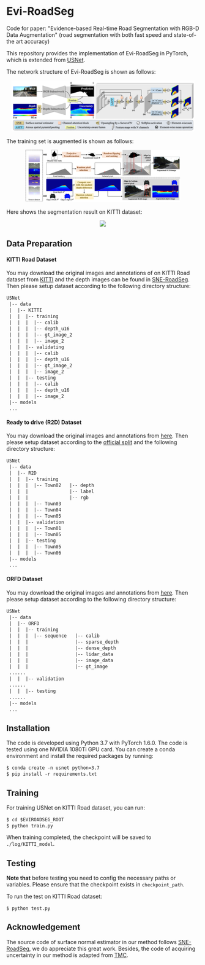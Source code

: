 # Evi-RoadSeg
Code for paper: "Evidence-based Real-time Road Segmentation with RGB-D Data Augmentation" (road segmentation with both fast speed and state-of-the art accuracy)

This repository provides the implementation of Evi-RoadSeg in PyTorch, which is extended from [USNet](https://github.com/morancyc/USNet).

The network structure of Evi-RoadSeg is shown as follows:

<p align="center">
<img src="img/Network.png" width="95%"/>
</p>

The training set is augmented is shown as follows:

<p align="center">
<img src="img/Augment.jpg" width="80%"/>
</p>

Here shows the segmentation result on KITTI dataset:

<p align="center">
<img src="img/Segmentation.png" width="95%"/>
</p>


## Data Preparation


#### KITTI Road Dataset

You may download the original images and annotations of on KITTI Road dataset from [KITTI](http://www.cvlibs.net/datasets/kitti/eval_road.php) and the depth images can be found in [SNE-RoadSeg](https://github.com/hlwang1124/SNE-RoadSeg). Then please setup dataset according to the following directory structure:
```
USNet
 |-- data
 |  |-- KITTI
 |  |  |-- training
 |  |  |  |-- calib
 |  |  |  |-- depth_u16
 |  |  |  |-- gt_image_2
 |  |  |  |-- image_2
 |  |  |-- validating
 |  |  |  |-- calib
 |  |  |  |-- depth_u16
 |  |  |  |-- gt_image_2
 |  |  |  |-- image_2
 |  |  |-- testing
 |  |  |  |-- calib
 |  |  |  |-- depth_u16
 |  |  |  |-- image_2
 |-- models
 ...
```

#### Ready to drive (R2D) Dataset

You may download the original images and annotations from [here](https://sites.google.com/view/sne-roadseg/dataset?authuser=0). Then please setup dataset according to the [official split](https://github.com/hlwang1124/SNE-RoadSeg/issues/2) and the following directory structure:
```
USNet
 |-- data
 |  |-- R2D
 |  |  |-- training
 |  |  |  |-- Town02   |-- depth
 |  |  |               |-- label
 |  |  |               |-- rgb
 |  |  |  |-- Town03
 |  |  |  |-- Town04
 |  |  |  |-- Town05
 |  |  |-- validation
 |  |  |  |-- Town01
 |  |  |  |-- Town05
 |  |  |-- testing
 |  |  |  |-- Town05
 |  |  |  |-- Town06
 |-- models
 ...
```

#### ORFD Dataset

You may download the original images and annotations from [here](https://pan.baidu.com/s/1DiHrrY2-FXab2EED5J5m4g). Then please setup dataset according to the following directory structure:
```
USNet
 |-- data
 |  |-- ORFD
 |  |  |-- training
 |  |  |  |-- sequence   |-- calib
 |  |  |                 |-- sparse_depth
 |  |  |                 |-- dense_depth
 |  |  |                 |-- lidar_data
 |  |  |                 |-- image_data
 |  |  |                 |-- gt_image
 ......
 |  |  |-- validation
 ......
 |  |  |-- testing
 ......
 |-- models
 ...
```



## Installation
The code is developed using Python 3.7 with PyTorch 1.6.0. The code is tested using one NVIDIA 1080Ti GPU card.
You can create a conda environment and install the required packages by running:
```
$ conda create -n usnet python=3.7
$ pip install -r requirements.txt
```


## Training

For training USNet on KITTI Road dataset, you can run:

```
$ cd $EVIROADSEG_ROOT
$ python train.py
```
When training completed, the checkpoint will be saved to `./log/KITTI_model`.


## Testing

**Note that** before testing you need to config the necessary paths or variables. Please ensure that the checkpoint exists in `checkpoint_path`.

To run the test on KITTI Road dataset:
```
$ python test.py
```


## Acknowledgement
The source code of surface normal estimator in our method follows [SNE-RoadSeg](https://github.com/hlwang1124/SNE-RoadSeg), we do appreciate this great work. Besides, the code of acquiring uncertainty in our method is adapted from [TMC](https://github.com/hanmenghan/TMC).
